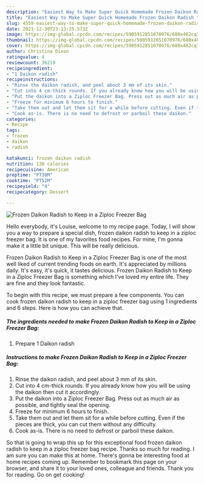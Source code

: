 ```yaml
---
description: "Easiest Way to Make Super Quick Homemade Frozen Daikon Radish to Keep in a Ziploc Freezer Bag"
title: "Easiest Way to Make Super Quick Homemade Frozen Daikon Radish to Keep in a Ziploc Freezer Bag"
slug: 4559-easiest-way-to-make-super-quick-homemade-frozen-daikon-radish-to-keep-in-a-ziploc-freezer-bag
date: 2021-12-30T23:13:25.573Z
image: https://img-global.cpcdn.com/recipes/5905912851070976/680x482cq70/frozen-daikon-radish-to-keep-in-a-ziploc-freezer-bag-recipe-main-photo.jpg
thumbnail: https://img-global.cpcdn.com/recipes/5905912851070976/680x482cq70/frozen-daikon-radish-to-keep-in-a-ziploc-freezer-bag-recipe-main-photo.jpg
cover: https://img-global.cpcdn.com/recipes/5905912851070976/680x482cq70/frozen-daikon-radish-to-keep-in-a-ziploc-freezer-bag-recipe-main-photo.jpg
author: Christina Dixon
ratingvalue: 4
reviewcount: 36219
recipeingredient:
- "1 Daikon radish"
recipeinstructions:
- "Rinse the daikon radish, and peel about 3 mm of its skin."
- "Cut into 4 cm-thick rounds. If you already know how you will be using the daikon then cut it accordingly."
- "Put the daikon into a Ziploc Freezer Bag. Press out as much air as possible, and tightly seal the opening."
- "Freeze for minimum 6 hours to finish."
- "Take them out and let them sit for a while before cutting. Even if the pieces are thick, you can cut them without any difficulty."
- "Cook as-is. There is no need to defrost or parboil these daikon."
categories:
- Recipe
tags:
- frozen
- daikon
- radish

katakunci: frozen daikon radish 
nutrition: 130 calories
recipecuisine: American
preptime: "PT30M"
cooktime: "PT52M"
recipeyield: "4"
recipecategory: Dessert

---
```



![Frozen Daikon Radish to Keep in a Ziploc Freezer Bag](https://img-global.cpcdn.com/recipes/5905912851070976/680x482cq70/frozen-daikon-radish-to-keep-in-a-ziploc-freezer-bag-recipe-main-photo.jpg)

Hello everybody, it's Louise, welcome to my recipe page. Today, I will show you a way to prepare a special dish, frozen daikon radish to keep in a ziploc freezer bag. It is one of my favorites food recipes. For mine, I'm gonna make it a little bit unique. This will be really delicious.

Frozen Daikon Radish to Keep in a Ziploc Freezer Bag is one of the most well liked of current trending foods on earth. It's appreciated by millions daily. It's easy, it's quick, it tastes delicious. Frozen Daikon Radish to Keep in a Ziploc Freezer Bag is something which I've loved my entire life. They are fine and they look fantastic.




To begin with this recipe, we must prepare a few components. You can cook frozen daikon radish to keep in a ziploc freezer bag using 1 ingredients and 6 steps. Here is how you can achieve that.

<!--inarticleads1-->

##### The ingredients needed to make Frozen Daikon Radish to Keep in a Ziploc Freezer Bag:

1. Prepare 1 Daikon radish




<!--inarticleads2-->

##### Instructions to make Frozen Daikon Radish to Keep in a Ziploc Freezer Bag:

1. Rinse the daikon radish, and peel about 3 mm of its skin.
1. Cut into 4 cm-thick rounds. If you already know how you will be using the daikon then cut it accordingly.
1. Put the daikon into a Ziploc Freezer Bag. Press out as much air as possible, and tightly seal the opening.
1. Freeze for minimum 6 hours to finish.
1. Take them out and let them sit for a while before cutting. Even if the pieces are thick, you can cut them without any difficulty.
1. Cook as-is. There is no need to defrost or parboil these daikon.




So that is going to wrap this up for this exceptional food frozen daikon radish to keep in a ziploc freezer bag recipe. Thanks so much for reading. I am sure you can make this at home. There's gonna be interesting food at home recipes coming up. Remember to bookmark this page on your browser, and share it to your loved ones, colleague and friends. Thank you for reading. Go on get cooking!
